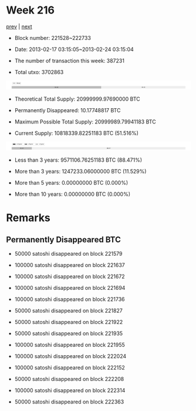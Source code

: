 # Week 216

[prev](week0215.md) | [next](week0217.md)

- Block number: 221528~222733

- Date: 2013-02-17 03:15:05~2013-02-24 03:15:04

- The number of transaction this week: 387231

- Total utxo: 3702863

![](../images/mined_week0216.png)

- Theoretical Total Supply: 20999999.97690000 BTC

- Permanently Disappeared: 10.17748817 BTC

- Maximum Possible Total Supply: 20999989.79941183 BTC

- Current Supply: 10818339.82251183 BTC (51.516%)

![](../images/year_week0216.png)


- Less than 3 years: 9571106.76251183 BTC (88.471%)

- More than 3 years: 1247233.06000000 BTC (11.529%)

- More than 5 years: 0.00000000 BTC (0.000%)

- More than 10 years: 0.00000000 BTC (0.000%)

# Remarks

## Permanently Disappeared BTC

- 50000 satoshi disappeared on block 221579

- 100000 satoshi disappeared on block 221637

- 100000 satoshi disappeared on block 221672

- 100000 satoshi disappeared on block 221694

- 100000 satoshi disappeared on block 221736

- 50000 satoshi disappeared on block 221827

- 50000 satoshi disappeared on block 221922

- 50000 satoshi disappeared on block 221935

- 100000 satoshi disappeared on block 221955

- 100000 satoshi disappeared on block 222024

- 100000 satoshi disappeared on block 222152

- 50000 satoshi disappeared on block 222208

- 100000 satoshi disappeared on block 222314

- 50000 satoshi disappeared on block 222363

